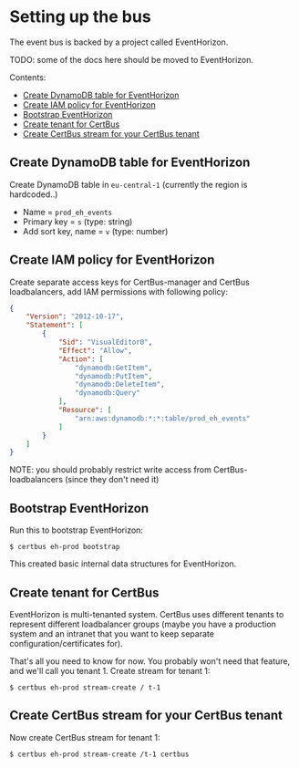 Setting up the bus
==================

The event bus is backed by a project called EventHorizon.

TODO: some of the docs here should be moved to EventHorizon.

Contents:

- [Create DynamoDB table for EventHorizon](#create-dynamodb-table-for-eventhorizon)
- [Create IAM policy for EventHorizon](#create-iam-policy-for-eventhorizon)
- [Bootstrap EventHorizon](#bootstrap-eventhorizon)
- [Create tenant for CertBus](#create-tenant-for-certbus)
- [Create CertBus stream for your CertBus tenant](#create-certbus-stream-for-your-certbus-tenant)


Create DynamoDB table for EventHorizon
--------------------------------------

Create DynamoDB table in `eu-central-1` (currently the region is hardcoded..)

- Name = `prod_eh_events`
- Primary key = `s` (type: string)
- Add sort key, name = `v` (type: number)


Create IAM policy for EventHorizon
----------------------------------

Create separate access keys for CertBus-manager and CertBus loadbalancers, add IAM permissions with following policy:
```json
{
    "Version": "2012-10-17",
    "Statement": [
        {
            "Sid": "VisualEditor0",
            "Effect": "Allow",
            "Action": [
                "dynamodb:GetItem",
                "dynamodb:PutItem",
                "dynamodb:DeleteItem",
                "dynamodb:Query"
            ],
            "Resource": [
                "arn:aws:dynamodb:*:*:table/prod_eh_events"
            ]
        }
    ]
}
```

NOTE: you should probably restrict write access from CertBus-loadbalancers (since they don't need it)


Bootstrap EventHorizon
----------------------

Run this to bootstrap EventHorizon:

```console
$ certbus eh-prod bootstrap
```

This created basic internal data structures for EventHorizon.


Create tenant for CertBus
-------------------------

EventHorizon is multi-tenanted system. CertBus uses different tenants to represent
different loadbalancer groups (maybe you have a production system and an intranet that you
want to keep separate configuration/certificates for).

That's all you need to know for now. You probably won't need that feature, and we'll call
you tenant 1. Create stream for tenant 1:

```console
$ certbus eh-prod stream-create / t-1
```


Create CertBus stream for your CertBus tenant
---------------------------------------------

Now create CertBus stream for tenant 1:

```console
$ certbus eh-prod stream-create /t-1 certbus
```
